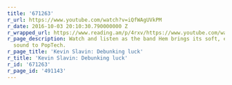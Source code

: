 ```yaml
---
title: '671263'
r_url: https://www.youtube.com/watch?v=iQfWAgUVkPM
r_date: 2016-10-03 20:10:30.790000000 Z
r_wrapped_url: https://www.reading.am/p/4rxv/https://www.youtube.com/watch?v=iQfWAgUVkPM
r_page_description: Watch and listen as the band Hem brings its soft, eclectic Americana
  sound to PopTech.
r_page_title: 'Kevin Slavin: Debunking luck'
r_title: 'Kevin Slavin: Debunking luck'
r_id: '671263'
r_page_id: '491143'
---
```


